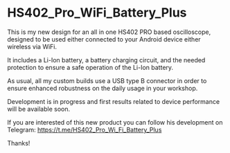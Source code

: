 # HS402_Pro_WiFi_Battery_Plus


This is my new design for an all in one HS402 PRO based oscilloscope, designed to be used either connected to your Android device either wireless via WiFi.

It includes a Li-Ion battery, a battery charging circuit, and the needed protection to ensure a safe operation of the Li-Ion battery.

As usual, all my custom builds use a USB type B connector in order to ensure enhanced robustness on the daily usage in your workshop.


Development is in progress and first results related to device performance will be available soon.

If you are interested of this new product you can follow his development on Telegram: https://t.me/HS402_Pro_Wi_Fi_Battery_Plus

Thanks!
